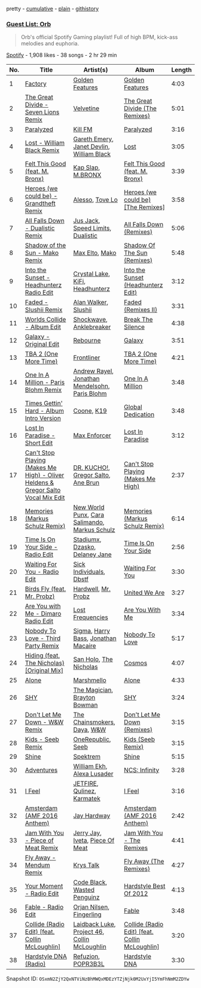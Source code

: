 pretty - [cumulative](/playlists/cumulative/2O0Nf9Mi5tM17PM7Ns6Fgu.md) - [plain](/playlists/plain/2O0Nf9Mi5tM17PM7Ns6Fgu) - [githistory](https://github.githistory.xyz/mackorone/spotify-playlist-archive/blob/main/playlists/plain/2O0Nf9Mi5tM17PM7Ns6Fgu)

### [Guest List: Orb](https://open.spotify.com/playlist/2O0Nf9Mi5tM17PM7Ns6Fgu)

> Orb's official Spotify Gaming playlist! Full of high BPM, kick\-ass melodies and euphoria.

[Spotify](https://open.spotify.com/user/spotify) - 1,908 likes - 38 songs - 2 hr 29 min

| No. | Title | Artist(s) | Album | Length |
|---|---|---|---|---|
| 1 | [Factory](https://open.spotify.com/track/4jLEVhTO5xD2GjidMqXOlS) | [Golden Features](https://open.spotify.com/artist/2SrWifjYv7b5tR8EzEmn1x) | [Golden Features](https://open.spotify.com/album/1ZuyuaB3hzsew72bxgCv5E) | 4:03 |
| 2 | [The Great Divide \- Seven Lions Remix](https://open.spotify.com/track/2A7Y6Q3EkKEz9Eq8ccMMPy) | [Velvetine](https://open.spotify.com/artist/192J7pIS4EJBx0U70kx40D) | [The Great Divide \(The Remixes\)](https://open.spotify.com/album/6yBzDGcZ1jgVqN7TS5kkhM) | 5:01 |
| 3 | [Paralyzed](https://open.spotify.com/track/6KFZx7giraICU4lLtxlKqD) | [Kill FM](https://open.spotify.com/artist/2iLgrmZulbzpjkTfh2Z3eZ) | [Paralyzed](https://open.spotify.com/album/7wbo71JMD5LmMvOTSCz7Js) | 3:16 |
| 4 | [Lost \- William Black Remix](https://open.spotify.com/track/7g2zJC8JmpZF2vcXjZOHOe) | [Gareth Emery](https://open.spotify.com/artist/0hprEC0nsWuQPSHag1O2Vi), [Janet Devlin](https://open.spotify.com/artist/2GDNbg4B7fHn1PqHlEdtd1), [William Black](https://open.spotify.com/artist/7d5SfGXKpgS3JK8BFIq59h) | [Lost](https://open.spotify.com/album/07jV2z9yjljsMr8aUQBzXl) | 3:05 |
| 5 | [Felt This Good \(feat\. M\. Bronx\)](https://open.spotify.com/track/4LVN2wlgFgLFGUaBlorB0N) | [Kap Slap](https://open.spotify.com/artist/1yRxS3CXYM7s6amlkEmozI), [M.BRONX](https://open.spotify.com/artist/3jbqK4VihAncvAJWgcidZG) | [Felt This Good \(feat\. M\. Bronx\)](https://open.spotify.com/album/7bXU3XjasLfdqTIQvsC1Md) | 3:39 |
| 6 | [Heroes \(we could be\) \- Grandtheft Remix](https://open.spotify.com/track/2X2nbPin5AMu13vCimT4o1) | [Alesso](https://open.spotify.com/artist/4AVFqumd2ogHFlRbKIjp1t), [Tove Lo](https://open.spotify.com/artist/4NHQUGzhtTLFvgF5SZesLK) | [Heroes \(we could be\) \[The Remixes\]](https://open.spotify.com/album/0rzWZZ3EYQBxfHyKK9o7Cz) | 3:58 |
| 7 | [All Falls Down \- Dualistic Remix](https://open.spotify.com/track/1GTR4DAQ8uTNivntonrPE9) | [Jus Jack](https://open.spotify.com/artist/3g9rdz7MPhIWHtMBAslYMa), [Speed Limits](https://open.spotify.com/artist/4JapLZYJwdeKZis3R7MOBo), [Dualistic](https://open.spotify.com/artist/5kVFEq0ZL9wPGx6nnJDcm8) | [All Falls Down \(Remixes\)](https://open.spotify.com/album/76JpBjVaP8DjQGQsiZAVC9) | 5:06 |
| 8 | [Shadow of the Sun \- Mako Remix](https://open.spotify.com/track/6wDPn9E6hYBsMiCNkE4Wuo) | [Max Elto](https://open.spotify.com/artist/3YvItMA9raEv1Im7sclgDK), [Mako](https://open.spotify.com/artist/0Ye4nfYAA91T1X56gnlXAA) | [Shadow Of The Sun \(Remixes\)](https://open.spotify.com/album/4WJgA3wjcTkow21JM3w3FK) | 5:48 |
| 9 | [Into the Sunset \- Headhunterz Radio Edit](https://open.spotify.com/track/56N2B8xeDutHrwEptOuedG) | [Crystal Lake](https://open.spotify.com/artist/5DzNxD4vwCDEIa20oEzB9l), [KiFi](https://open.spotify.com/artist/4C26PDH7q4oJazjcHlSekc), [Headhunterz](https://open.spotify.com/artist/6C0KWmCdqrLU2LzzWBPbOy) | [Into the Sunset \(Headhunterz Edit\)](https://open.spotify.com/album/4sMTZhAT1l2abjOAYYYjJ7) | 3:12 |
| 10 | [Faded \- Slushii Remix](https://open.spotify.com/track/1JcC5Zu7vrdMGDjJkw6Z3Q) | [Alan Walker](https://open.spotify.com/artist/7vk5e3vY1uw9plTHJAMwjN), [Slushii](https://open.spotify.com/artist/41rVuRHYAiH7ltBTHVR9We) | [Faded \(Remixes II\)](https://open.spotify.com/album/6vPSjhWoUlPsePrGJMO8X3) | 3:31 |
| 11 | [Worlds Collide \- Album Edit](https://open.spotify.com/track/6sjZtfAZn5GcUf0mrCTk0h) | [Shockwave](https://open.spotify.com/artist/0fxz1p44vvxBpDA4yK99Nl), [Anklebreaker](https://open.spotify.com/artist/33SlSV9Phemrs59SmjA2QC) | [Break The Silence](https://open.spotify.com/album/7lZDa90DLBJMVGQmdK2DDP) | 4:38 |
| 12 | [Galaxy \- Original Edit](https://open.spotify.com/track/00xpBArBCoGR7PEyyyuhwt) | [Rebourne](https://open.spotify.com/artist/7ikySCCJo3shAEZsoKEtVK) | [Galaxy](https://open.spotify.com/album/0CEYUYuey8pXMngbNliDDB) | 3:51 |
| 13 | [TBA 2 \(One More Time\)](https://open.spotify.com/track/0TzTVwap1OZh6LbI0EYGmz) | [Frontliner](https://open.spotify.com/artist/7momuad2Twkv5O7MY3dODa) | [TBA 2 \(One More Time\)](https://open.spotify.com/album/3NPJYI9uSM6UFGHfnlH3WQ) | 4:21 |
| 14 | [One In A Million \- Paris Blohm Remix](https://open.spotify.com/track/1G9p6mKSPJeYwcxZzsdJ30) | [Andrew Rayel](https://open.spotify.com/artist/1UtBjqMZBAmqIPlDrKu7Tr), [Jonathan Mendelsohn](https://open.spotify.com/artist/5d1oOpLkM76Tgr2zWMTYkm), [Paris Blohm](https://open.spotify.com/artist/5lXf3xjcLx6BmYMY6TvczJ) | [One In A Million](https://open.spotify.com/album/0JaRvf9xPoLHbxxjicgayW) | 3:48 |
| 15 | [Times Gettin' Hard \- Album Intro Version](https://open.spotify.com/track/54AP6Ln6soNHgGb8R8es1C) | [Coone](https://open.spotify.com/artist/1Wt63OMKtv6v2ivHuQLm2C), [K19](https://open.spotify.com/artist/6rl2sxsM5FYbg9j0hCQrDr) | [Global Dedication](https://open.spotify.com/album/67pDgq4Um3M0wyVg7T4UCk) | 3:48 |
| 16 | [Lost In Paradise \- Short Edit](https://open.spotify.com/track/37kk2Dq4AGiU4dPHcNe5eJ) | [Max Enforcer](https://open.spotify.com/artist/18PNlguj4UWXG46wBu567s) | [Lost In Paradise](https://open.spotify.com/album/76loq8KP7gyBcwboKVv7Wv) | 3:12 |
| 17 | [Can't Stop Playing \(Makes Me High\) \- Oliver Heldens & Gregor Salto Vocal Mix Edit](https://open.spotify.com/track/0GcC4Wz93dRVsuiydbDObO) | [DR\. KUCHO!](https://open.spotify.com/artist/263Gr9lGWR6ScnRGjxa3Ad), [Gregor Salto](https://open.spotify.com/artist/0l59CBSPDfKBXlyHya0pew), [Ane Brun](https://open.spotify.com/artist/2L3kwZFd16zjHz9a5kEPAm) | [Can't Stop Playing \(Makes Me High\)](https://open.spotify.com/album/3TTiizRWBKQR88pvNDQ6SU) | 2:37 |
| 18 | [Memories \(Markus Schulz Remix\)](https://open.spotify.com/track/6R4c9KUUlb16SaanafvX4n) | [New World Punx](https://open.spotify.com/artist/3q1L1RSYyJ61npcxAIZDlm), [Cara Salimando](https://open.spotify.com/artist/3x4KGKJgPLDPzLnx30KONv), [Markus Schulz](https://open.spotify.com/artist/6OO0PboZcIWUWL7j2IyeoL) | [Memories \(Markus Schulz Remix\)](https://open.spotify.com/album/6RMpBx0WpJoBY38mCbp7oT) | 6:14 |
| 19 | [Time Is On Your Side \- Radio Edit](https://open.spotify.com/track/01J6iy59nDgDoEd0nhqgcu) | [Stadiumx](https://open.spotify.com/artist/0DRf6JJDQnRnz0Yp209CmH), [Dzasko](https://open.spotify.com/artist/2nBYkTeSTO2e4B6m3HBEAi), [Delaney Jane](https://open.spotify.com/artist/3fuxStOqQv8TiytHeuGiE8) | [Time Is On Your Side](https://open.spotify.com/album/5Jp5SxdlZ0nyFtj1YEms0p) | 2:56 |
| 20 | [Waiting For You \- Radio Edit](https://open.spotify.com/track/3b4edUiGtIAVcy4Fpo03nD) | [Sick Individuals](https://open.spotify.com/artist/0XqFDQJjqW5PfhfBCb53LR), [Dbstf](https://open.spotify.com/artist/1Idp9q1i8l6kfJsTMPOqr7) | [Waiting For You](https://open.spotify.com/album/6KceoMxVV900224QNoCxAZ) | 3:30 |
| 21 | [Birds Fly \(feat\. Mr\. Probz\)](https://open.spotify.com/track/2xScjew1nGldhk7eM2qsCv) | [Hardwell](https://open.spotify.com/artist/6BrvowZBreEkXzJQMpL174), [Mr\. Probz](https://open.spotify.com/artist/33W1pnW9zScZtYTnAoWnOT) | [United We Are](https://open.spotify.com/album/0nPyJm67LIEB1VfPLFvBnS) | 3:27 |
| 22 | [Are You with Me \- Dimaro Radio Edit](https://open.spotify.com/track/2UN6a0lRIU0g1zfLQ0rp6p) | [Lost Frequencies](https://open.spotify.com/artist/7f5Zgnp2spUuuzKplmRkt7) | [Are You With Me](https://open.spotify.com/album/6y1xiwzosbc6lKBQa6amjD) | 3:34 |
| 23 | [Nobody To Love \- Third Party Remix](https://open.spotify.com/track/1dgJG0sCbEYhaOhbYyoJfu) | [Sigma](https://open.spotify.com/artist/01pKrlgPJhm5dB4lneYAqS), [Harry Bass](https://open.spotify.com/artist/2kgohwAcSrch649ObJ0C0G), [Jonathan Macaire](https://open.spotify.com/artist/3wKCug5PHAHIWu7WLO2lG4) | [Nobody To Love](https://open.spotify.com/album/7ItYzkNCnphGPDjmzu3uUV) | 5:17 |
| 24 | [Hiding \(feat\. The Nicholas\) \[Original Mix\]](https://open.spotify.com/track/6nseSOaIbhkgr3jEZl1QYm) | [San Holo](https://open.spotify.com/artist/0jNDKefhfSbLR9sFvcPLHo), [The Nicholas](https://open.spotify.com/artist/2HOeKK6JSrvz00FoQk0biZ) | [Cosmos](https://open.spotify.com/album/673PlTrBYZXHvvwrjqLgVo) | 4:07 |
| 25 | [Alone](https://open.spotify.com/track/12mGwph2YzDIlChtq3EdXP) | [Marshmello](https://open.spotify.com/artist/64KEffDW9EtZ1y2vBYgq8T) | [Alone](https://open.spotify.com/album/2v4Crisjd4sT782Jvn7ISC) | 4:33 |
| 26 | [SHY](https://open.spotify.com/track/3bqzUDyN8wTCmdyzg6OlF3) | [The Magician](https://open.spotify.com/artist/4WUGQykLBGFfsl0Qjl6TDM), [Brayton Bowman](https://open.spotify.com/artist/2PLMuRIKJKvwg3rOGr2MuK) | [SHY](https://open.spotify.com/album/7etyFcNbNbz9IIwoSTfsRb) | 3:24 |
| 27 | [Don't Let Me Down \- W&W Remix](https://open.spotify.com/track/0sNu1RdkrTUg7qmyOZYLgw) | [The Chainsmokers](https://open.spotify.com/artist/69GGBxA162lTqCwzJG5jLp), [Daya](https://open.spotify.com/artist/6Dd3NScHWwnW6obMFbl1BH), [W&W](https://open.spotify.com/artist/2rTo8KIkBTFjQS7VvaKYQ4) | [Don't Let Me Down \(Remixes\)](https://open.spotify.com/album/2qczZTZpha2aJyvZuXAoRT) | 3:15 |
| 28 | [Kids \- Seeb Remix](https://open.spotify.com/track/1F9ATzR6eLrTXHxjTVKF6K) | [OneRepublic](https://open.spotify.com/artist/5Pwc4xIPtQLFEnJriah9YJ), [Seeb](https://open.spotify.com/artist/5iNrZmtVMtYev5M9yoWpEq) | [Kids \(Seeb Remix\)](https://open.spotify.com/album/6yiV6zJIZluf7009byalnp) | 3:15 |
| 29 | [Shine](https://open.spotify.com/track/0bEieeFbVqwFLWa2XpJseK) | [Spektrem](https://open.spotify.com/artist/1bNEG4iSClCqQRyZgho3YV) | [Shine](https://open.spotify.com/album/7dYD9BBXsd92Uz6omkYg8u) | 5:15 |
| 30 | [Adventures](https://open.spotify.com/track/3ttQt5OV4PVGgTVuBvGO7X) | [William Ekh](https://open.spotify.com/artist/6x7bUJClyCWf3C6bhbDn02), [Alexa Lusader](https://open.spotify.com/artist/52qqgwRzHxEPXuefNxc8Xx) | [NCS: Infinity](https://open.spotify.com/album/499J8bIsEnU7DSrosFDJJg) | 3:28 |
| 31 | [I Feel](https://open.spotify.com/track/0xEAtUiTBYiHP4CnQgwSR0) | [JETFIRE](https://open.spotify.com/artist/1flYnVP7znbiEcL0ELwwTt), [Qulinez](https://open.spotify.com/artist/6d7AYr4nvqHPhfPaDLLeRU), [Karmatek](https://open.spotify.com/artist/1SndrJTbY5myuYScRRtO1t) | [I Feel](https://open.spotify.com/album/3h9qPcbJWJ6sCS0rAcDsWP) | 3:16 |
| 32 | [Amsterdam \(AMF 2016 Anthem\)](https://open.spotify.com/track/3yzJxgqXvOQv77bsRe6aLu) | [Jay Hardway](https://open.spotify.com/artist/12SPNXi0aDpFt0rMVbmLrr) | [Amsterdam \(AMF 2016 Anthem\)](https://open.spotify.com/album/2zwVvQlEgWQ4T0hbYLFBCT) | 2:42 |
| 33 | [Jam With You \- Piece of Meat Remix](https://open.spotify.com/track/5pUKiT2ZDx4FAAVtqHFiav) | [Jerry Jay](https://open.spotify.com/artist/4A0bcHj4B3sOnQmEg0BWC6), [Iveta](https://open.spotify.com/artist/1xONSjMeyaWWL1S26IRoKg), [Piece Of Meat](https://open.spotify.com/artist/76ppr2GnqTIgTRBENX8V59) | [Jam With You \- The Remixes](https://open.spotify.com/album/1IVYuZDi4FEHhzgqPOY1ps) | 4:41 |
| 34 | [Fly Away \- Mendum Remix](https://open.spotify.com/track/4VObUur1cSVBfQOi2md72G) | [Krys Talk](https://open.spotify.com/artist/0tYGnHRTeprXBN0KzYeqXH) | [Fly Away \(The Remixes\)](https://open.spotify.com/album/61oKEu9QapYbYpHt15mrv5) | 4:27 |
| 35 | [Your Moment \- Radio Edit](https://open.spotify.com/track/0W9QQYmmJLchb5saBrIXUs) | [Code Black](https://open.spotify.com/artist/0I5is4tdxHhT3Ft2EzPjlB), [Wasted Penguinz](https://open.spotify.com/artist/1Ok5WQlGEnuFOiUlpCKcVT) | [Hardstyle Best Of 2012](https://open.spotify.com/album/5hGKNBwyOHE7xmCUmROeTl) | 4:13 |
| 36 | [Fable \- Radio Edit](https://open.spotify.com/track/4hJZAiIwNfnelFHKBSk6Oj) | [Orjan Nilsen](https://open.spotify.com/artist/1YuNQvsvOsMBm0ahbxB8qM), [Fingerling](https://open.spotify.com/artist/4JPrXenZscJlZat97hfBW2) | [Fable](https://open.spotify.com/album/5kut0LkUU82C74la60XDVl) | 3:48 |
| 37 | [Collide \(Radio Edit\) \[feat\. Collin McLoughlin\]](https://open.spotify.com/track/4XEM2IBeOp1W0USZXi2SGC) | [Laidback Luke](https://open.spotify.com/artist/53cQZtWDwDJwVCNZlfJ6Qk), [Project 46](https://open.spotify.com/artist/2RhRT6DNOVoDTfS0rG31pZ), [Collin McLoughlin](https://open.spotify.com/artist/6oKeE1UH8FizqNPScqM1NE) | [Collide \(Radio Edit\) \[feat\. Collin McLoughlin\]](https://open.spotify.com/album/1lXdfvoyysWxx7rC0ewwmX) | 3:20 |
| 38 | [Hardstyle DNA \(Radio\)](https://open.spotify.com/track/3HRcrLUkUGcWJ3uvz1hIQt) | [Refuzion](https://open.spotify.com/artist/1BpCQRsYuiRg1TXKR2SQe1), [POPR3B3L](https://open.spotify.com/artist/7FrGpBVLTMWtxSdpHA1al0) | [Hardstyle DNA](https://open.spotify.com/album/5LGovBw3X4qAbtfiBvKpnd) | 3:30 |

Snapshot ID: `OSxmN2ZjY2QxNTViNzBhMWQxMDEzYTZjNjk0M2UxYjI5YmFhNmM2ZDYw`

